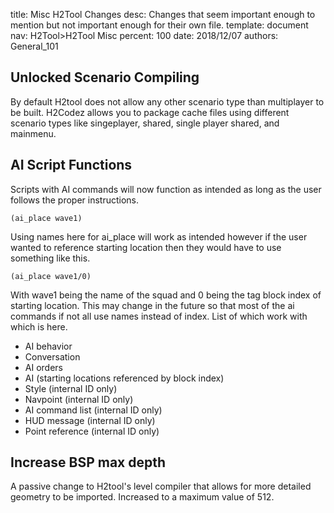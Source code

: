 title:      Misc H2Tool Changes
desc:       Changes that seem important enough to mention but not important enough for their own file.
template:   document
nav:        H2Tool>H2Tool Misc
percent:    100
date:       2018/12/07
authors:    General_101

## Unlocked Scenario Compiling
By default H2tool does not allow any other scenario type than multiplayer to be built. H2Codez allows you to package cache files using different scenario types like singeplayer, shared, single player shared, and mainmenu.

## AI Script Functions
Scripts with AI commands will now function as intended as long as the user follows the proper instructions.

```
(ai_place wave1)
```

Using names here for ai_place will work as intended however if the user wanted to reference starting location then they would have to use something like this.

```
(ai_place wave1/0)
```

With wave1 being the name of the squad and 0 being the tag block index of starting location. This may change in the future so that most of the ai commands if not all use names instead of index.
List of which work with which is here.

- AI behavior
- Conversation
- AI orders
- AI (starting locations referenced by block index)
- Style (internal ID only)
- Navpoint (internal ID only)
- AI command list (internal ID only)
- HUD message (internal ID only)
- Point reference (internal ID only)

## Increase BSP max depth
A passive change to H2tool's level compiler that allows for more detailed geometry to be imported. Increased to a maximum value of 512.
